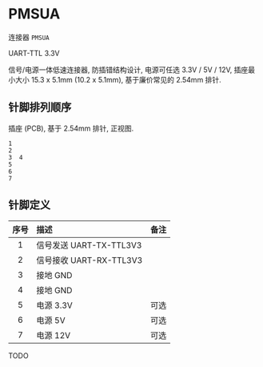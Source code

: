 # PMSUA

连接器 `PMSUA`

UART-TTL 3.3V

信号/电源一体低速连接器, 防插错结构设计, 电源可任选 3.3V / 5V / 12V,
插座最小大小 15.3 x 5.1mm (10.2 x 5.1mm), 基于廉价常见的 2.54mm 排针.

## 针脚排列顺序

插座 (PCB), 基于 2.54mm 排针, 正视图.

```
1
2
3  4
5
6
7
```

## 针脚定义

| 序号 | 描述                    | 备注 |
| :--: | :---------------------- | :--- |
|  1   | 信号发送 UART-TX-TTL3V3 |      |
|  2   | 信号接收 UART-RX-TTL3V3 |      |
|  3   | 接地 GND                |      |
|  4   | 接地 GND                |      |
|  5   | 电源 3.3V               | 可选 |
|  6   | 电源 5V                 | 可选 |
|  7   | 电源 12V                | 可选 |

TODO
